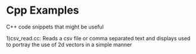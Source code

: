 # Cpp Examples
C++ code snippets that might be useful  

1)csv_read.cc:
    Reads a csv file or comma separated text and displays
    used to portray the use of 2d vectors in a simple manner
